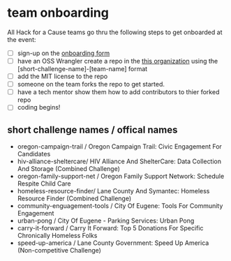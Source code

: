 # team onboarding
All Hack for a Cause teams go thru the following steps to get onboarded at the event:

- [ ] sign-up on the [onboarding form](https://forms.gle/aYMg9M2vFdFTgAhH6)
- [ ] have an OSS Wrangler create a repo in the [this organization](https://github.com/Hack4Eugene) using the [short-challenge-name]-[team-name] format
- [ ] add the MIT license to the repo
- [ ] someone on the team forks the repo to get started.
- [ ] have a tech mentor show them how to add contributors to thier forked repo
- [ ] coding begins!

## short challenge names / offical names
- oregon-campaign-trail / Oregon Campaign Trail: Civic Engagement For Candidates
- hiv-alliance-sheltercare/ HIV Alliance And ShelterCare: Data Collection And Storage (Combined Challenge)
- oregon-family-support-net / Oregon Family Support Network: Schedule Respite Child Care
- homeless-resource-finder/ Lane County And Symantec: Homeless Resource Finder (Combined Challenge)
- community-enguagement-tools / City Of Eugene: Tools For Community Engagement
- urban-pong / City Of Eugene - Parking Services: Urban Pong
- carry-it-forward / Carry It Forward: Top 5 Donations For Specific Chronically Homeless Folks
- speed-up-america / Lane County Government: Speed Up America (Non-competitive Challenge)
